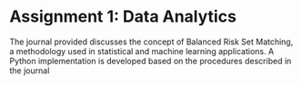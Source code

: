 # Assignment 1: Data Analytics

The journal provided discusses the concept of Balanced Risk Set Matching, a methodology used in statistical and machine learning applications. A Python implementation is developed based on the procedures described in the journal

